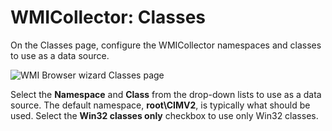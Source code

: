 # WMICollector: Classes

On the Classes page, configure the WMICollector namespaces and classes to use as a data source.

![WMI Browser wizard Classes page](/img/product_docs/accessanalyzer/11.6/admin/datacollector/wmicollector/classes.webp)

Select the **Namespace** and **Class** from the drop-down lists to use as a data source. The default
namespace, **root\CIMV2**, is typically what should be used. Select the **Win32 classes only**
checkbox to use only Win32 classes.
